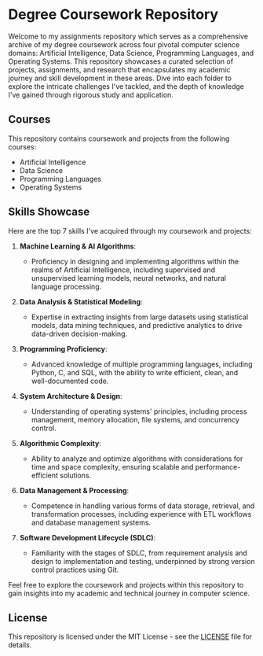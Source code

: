 # Degree Coursework Repository

Welcome to my assignments repository which serves as a comprehensive archive of my degree coursework across four pivotal computer science domains: Artificial Intelligence, Data Science, Programming Languages, and Operating Systems. This repository showcases a curated selection of projects, assignments, and research that encapsulates my academic journey and skill development in these areas. Dive into each folder to explore the intricate challenges I've tackled, and the depth of knowledge I've gained through rigorous study and application.

## Courses

This repository contains coursework and projects from the following courses:

- Artificial Intelligence
- Data Science
- Programming Languages
- Operating Systems

## Skills Showcase

Here are the top 7 skills I've acquired through my coursework and projects:

1. **Machine Learning & AI Algorithms**:
   - Proficiency in designing and implementing algorithms within the realms of Artificial Intelligence, including supervised and unsupervised learning models, neural networks, and natural language processing.

2. **Data Analysis & Statistical Modeling**:
   - Expertise in extracting insights from large datasets using statistical models, data mining techniques, and predictive analytics to drive data-driven decision-making.

3. **Programming Proficiency**:
   - Advanced knowledge of multiple programming languages, including Python, C, and SQL, with the ability to write efficient, clean, and well-documented code.

4. **System Architecture & Design**:
   - Understanding of operating systems' principles, including process management, memory allocation, file systems, and concurrency control.

5. **Algorithmic Complexity**:
   - Ability to analyze and optimize algorithms with considerations for time and space complexity, ensuring scalable and performance-efficient solutions.

6. **Data Management & Processing**:
   - Competence in handling various forms of data storage, retrieval, and transformation processes, including experience with ETL workflows and database management systems.

7. **Software Development Lifecycle (SDLC)**:
   - Familiarity with the stages of SDLC, from requirement analysis and design to implementation and testing, underpinned by strong version control practices using Git.

Feel free to explore the coursework and projects within this repository to gain insights into my academic and technical journey in computer science.

## License

This repository is licensed under the MIT License - see the [LICENSE](LICENSE) file for details.

